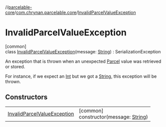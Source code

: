 //[parcelable-core](../../../index.md)/[com.chrynan.parcelable.core](../index.md)/[InvalidParcelValueException](index.md)

# InvalidParcelValueException

[common]\
class [InvalidParcelValueException](index.md)(message: [String](https://kotlinlang.org/api/latest/jvm/stdlib/kotlin/-string/index.html)) : SerializationException

An exception that is thrown when an unexpected [Parcel](../-parcel/index.md) value was retrieved or stored.

For instance, if we expect an [Int](https://kotlinlang.org/api/latest/jvm/stdlib/kotlin/-int/index.html) but we got a [String](https://kotlinlang.org/api/latest/jvm/stdlib/kotlin/-string/index.html), this exception will be thrown.

## Constructors

| | |
|---|---|
| [InvalidParcelValueException](-invalid-parcel-value-exception.md) | [common]<br>constructor(message: [String](https://kotlinlang.org/api/latest/jvm/stdlib/kotlin/-string/index.html)) |

